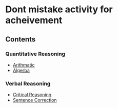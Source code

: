 # Dont mistake activity for acheivement

## Contents

### Quantitative Reasoning

- [Arithmatic](quantitative-reasoning/arithmatic.md)
- [Algerba](quantitative-reasoning/algebra.md)

### Verbal Reasoning

- [Critical Reasoning](verbal-reasoning/critical-reasoning.md)
- [Sentence Correction](verbal-reasoning/sentence-correction.md)


